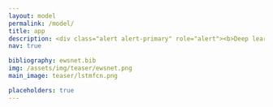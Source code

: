 ```yaml
---
layout: model
permalink: /model/
title: app
description: <div class="alert alert-primary" role="alert"><b>Deep learning method to forecast and characterize transitions in complex natural systems.</b></div>
nav: true

bibliography: ewsnet.bib
img: /assets/img/teaser/ewsnet.png
main_image: teaser/lstmfcn.png

placeholders: true
---
```


